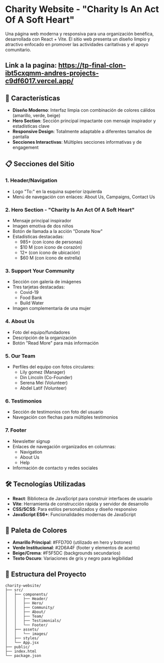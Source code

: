 # Charity Website - "Charity Is An Act Of A Soft Heart"

Una página web moderna y responsiva para una organización benéfica, desarrollada con React + Vite. El sitio web presenta un diseño limpio y atractivo enfocado en promover las actividades caritativas y el apoyo comunitario.

## Link a la pagina: https://tp-final-clon-ibt5cxqmm-andres-projects-c9df6017.vercel.app/

## 🌟 Características

- **Diseño Moderno**: Interfaz limpia con combinación de colores cálidos (amarillo, verde, beige)
- **Hero Section**: Sección principal impactante con mensaje inspirador y estadísticas clave
- **Responsive Design**: Totalmente adaptable a diferentes tamaños de pantalla
- **Secciones Interactivas**: Múltiples secciones informativas y de engagement

## 📋 Secciones del Sitio

### 1. Header/Navigation
- Logo "To:" en la esquina superior izquierda
- Menú de navegación con enlaces: About Us, Campaigns, Contact Us

### 2. Hero Section - "Charity Is An Act Of A Soft Heart"
- Mensaje principal inspirador
- Imagen emotiva de dos niños
- Botón de llamada a la acción "Donate Now"
- Estadísticas destacadas:
  - 985+ (con ícono de personas)
  - $10 M (con ícono de corazón)
  - 12+ (con ícono de ubicación)
  - $60 M (con ícono de estrella)

### 3. Support Your Community
- Sección con galería de imágenes
- Tres tarjetas destacadas:
  - Covid-19
  - Food Bank
  - Build Water
- Imagen complementaria de una mujer

### 4. About Us
- Foto del equipo/fundadores
- Descripción de la organización
- Botón "Read More" para más información

### 5. Our Team
- Perfiles del equipo con fotos circulares:
  - Lily gomez (Manager)
  - Din Lincoln (Co-Founder)
  - Serena Mei (Volunteer)
  - Abdel Latif (Volunteer)

### 6. Testimonios
- Sección de testimonios con foto del usuario
- Navegación con flechas para múltiples testimonios


### 7. Footer
- Newsletter signup
- Enlaces de navegación organizados en columnas:
  - Navigation
  - About Us
  - Help
- Información de contacto y redes sociales

## 🛠️ Tecnologías Utilizadas

- **React**: Biblioteca de JavaScript para construir interfaces de usuario
- **Vite**: Herramienta de construcción rápida y servidor de desarrollo
- **CSS/SCSS**: Para estilos personalizados y diseño responsivo
- **JavaScript ES6+**: Funcionalidades modernas de JavaScript


## 🎨 Paleta de Colores

- **Amarillo Principal**: #FFD700 (utilizado en hero y botones)
- **Verde Institucional**: #2D6A4F (footer y elementos de acento)
- **Beige/Crema**: #F5F5DC (backgrounds secundarios)
- **Texto Oscuro**: Variaciones de gris y negro para legibilidad

## 📖 Estructura del Proyecto

```
charity-website/
├── src/
│   ├── components/
│   │   ├── Header/
│   │   ├── Hero/
│   │   ├── Community/
│   │   ├── About/
│   │   ├── Team/
│   │   ├── Testimonials/
│   │   └── Footer/
│   ├── assets/
│   │   └── images/
│   ├── styles/
│   └── App.jsx
├── public/
├── index.html
└── package.json
```



